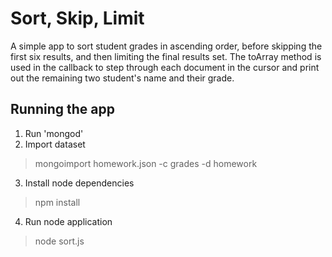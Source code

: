 # Sort, Skip, Limit
A simple app to sort student grades in ascending order, before skipping the first six results, and then limiting the final results set. The toArray method is used in the callback to step through each document in the cursor and print out the remaining two student's name and their grade.

## Running the app
1. Run 'mongod'
2. Import dataset
> mongoimport homework.json -c grades -d homework
3. Install node dependencies
> npm install
4. Run node application
> node sort.js
